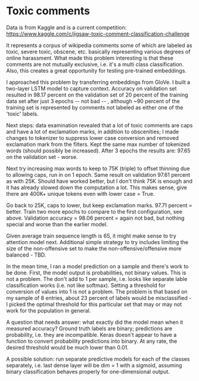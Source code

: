 # Toxic comments

Data is from Kaggle and is a current competition:
https://www.kaggle.com/c/jigsaw-toxic-comment-classification-challenge

It represents a corpus of wikipedia comments some of which are labeled as toxic, severe toxic, obscene, etc. basically representing various degrees of online harassment. What made this problem interesting is that these comments are not mutually exclusive, i.e. it's a multi class classification. Also, this creates a great opportunity for testing pre-trained embeddings.

I approached this problem by transferring embeddings from GloVe. I built a two-layer LSTM model to capture context. Accuracy on validation set resulted in 98.17 percent on the validation set of 20 percent of the training data set after just 3 epochs -- not bad -- , although ~90 percent of the training set is represented by comments not labeled as either one of the 'toxic' labels. 

Next steps: data examination revealed that a lot of toxic comments are caps and have a lot of exclamation marks, in addition to obscenities; I made changes to tokenizer to suppress lower case conversion and removed exclamation mark from the filters. Kept the same max number of tokenized words (should possibly be increased). After 3 epochs the results are: 97.65 on the validation set - worse.

Next try increasing max words to keep to 75K (triple) to offset thinning due to allowing caps, run in on 1 epoch. Same result on validation 97.61 percent as with 25K. Should have worked better, but I don't think 75K is enough and it has already slowed down the computation a lot. This makes sense, give there are 400K+ unique tokens even with lower case = True.

Go back to 25K, caps to lower, but keep exclamation marks. 97.71 percent = better. Train two more epochs to compare to the first configuration, see above. Validation accuracy = 98.06 percent = again not bad, but nothing special and worse than the earlier model. 

Given average train sequence length is 65, it might make sense to try attention model next. Additional simple strategy to try includes limiting the size of the non-offensive set to make the non-offensive/offensive more balanced - TBD.

In the mean time, I ran a model prediction on a sample and there's work to be done. First, the model output is probabilities, not binary values. This is not a problem. The don't add to 1 per sample, i.e. looks like separate lable classification works (i.e. not like softmax). Setting a threshold for conversion of values into 1 is not a problem. The problem is that based on my sample of 8 entries, about 23 percent of labels would be misclassified - I picked the optimal threshold for this particular set that may or may not work for the population in general. 

A question that needs answer: what exactly did the model mean when it measured accuracy? Ground truth labels are binary; predictions are probability, i.e. they are incompatible. Keras doesn't appear to have a function to convert probability predictions into binary. At any rate, the desired threshold would be much lower than 0.01.

A possible solution: run separate predictive models for each of the classes separately, i.e. last dense layer will be dim = 1 with a sigmoid, assuming binary classification behaves properly for one-dimensional output. 